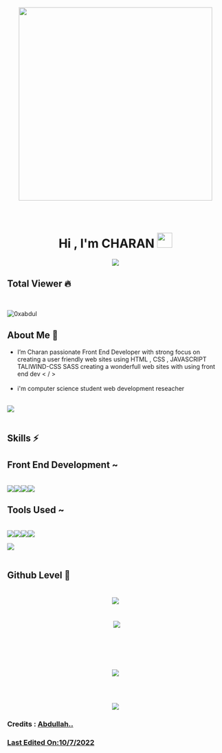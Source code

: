 <h1 align="center"><img src="https://github.com/0xabdul/0xAbdul/assets/119418867/814f52b8-bee8-49e8-a4cd-537647ba22d4" width="450" boder-radius="1rem"></img></h1><br>
<h1 align="center"><b>Hi , I'm CHARAN </b><img src="https://media.giphy.com/media/hvRJCLFzcasrR4ia7z/giphy.gif" width="35"></h1>
<p align="center">
  <p align="center">
  <a href="https://github.com/DenverCoder1/readme-typing-svg"><img src="https://readme-typing-svg.herokuapp.com?font=Time+New+Roman&color=cyan&size=25&center=true&vCenter=true&width=600&height=130&lines=Assalamu+O+Alaikum+Warahmatullah..&hearts;++;Front-End+Developer,;Computer+Science+Student,;Love+to+Learn..,;"></a>
</p>
  
<h2>Total Viewer &#128293;</h2><br><p align="left"> <img src="https://komarev.com/ghpvc/?username=0xabdul&label=Profile%20views&color=0e75b6&style=flat" alt="0xabdul" /> </p>


<h2 align="left">About Me &#128587;</h2>
<ul>
<li>I’m Charan passionate Front End Developer with strong focus on creating a user friendly web sites using HTML , CSS , JAVASCRIPT TALIWIND-CSS SASS creating a wonderfull web sites with using front end dev < / > </li><br>
  <li>i'm computer science student web development reseacher </li>
  </ul><br>
  <img src="https://user-images.githubusercontent.com/73097560/115834477-dbab4500-a447-11eb-908a-139a6edaec5c.gif"><br><br>
  
  <h2 align="left">Skills &#9889;</h2>
  <h2>Front End Development ~</h2><br>
<img src="https://img.shields.io/badge/html5-%23E34F26.svg?style=for-the-badge&logo=html5&logoColor=white"></img><img src="https://img.shields.io/badge/css3-%231572B6.svg?style=for-the-badge&logo=css3&logoColor=white"></img><img src="https://img.shields.io/badge/javascript%20-%23323330.svg?&style=for-the-badge&logo=javascript&logoColor=%23F7DF1E"/><img src="https://img.shields.io/badge/Tailwind-css%20-%230db7ed.svg?&style=for-the-badge&logo=Jupyter&logoColor=white" /><br>
<h2>Tools Used ~ </h2><br>
<img src="https://img.shields.io/badge/google-4285F4?style=for-the-badge&logo=google&logoColor=white"></img><img src="https://img.shields.io/badge/Terminal-%23121011.svg?style=for-the-badge&logo=gnu-bash&logoColor=white"></img><img src="https://img.shields.io/badge/Visual%20Studio%20Code-0078d7.svg?style=for-the-badge&logo=visual-studio-code&logoColor=white"></img><img src="https://img.shields.io/badge/Zorin%20Linux-1793D1?logo=zorin-linux&logoColor=fff&style=for-the-badge"></img>

 

 
  <img src="https://user-images.githubusercontent.com/73097560/115834477-dbab4500-a447-11eb-908a-139a6edaec5c.gif"><br><br>



<h2 align="left">Github Level &#128204;</h2>
<p align="left">
</p>


<h1 align="center"<p><img align="center" src="https://github-readme-stats.vercel.app/api/top-langs/?username=0xabdul&theme=tokyonight" /></p>

<p>&nbsp;<img align="center" src="https://github-readme-stats.vercel.app/api?username=0xabdul&show_icons=true&theme=tokyonight" /></p><br>

<p><img align="center" src="https://github-readme-streak-stats.herokuapp.com/?user=0xabdul&theme=tokyonight"></p><br>
  <img src="https://user-images.githubusercontent.com/73097560/115834477-dbab4500-a447-11eb-908a-139a6edaec5c.gif"><br>
  <h3 align="left">Credits : <a href="https://github.com/0xabdul">Abdullah..</h3>
    <h3 align="left">Last Edited On:10/7/2022</h3>
    


